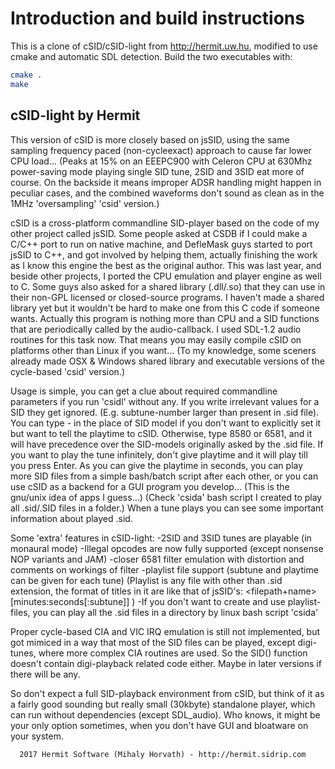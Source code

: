 Introduction and build instructions
===================================

This is a clone of cSID/cSID-light from http://hermit.uw.hu, modified
to use cmake and automatic SDL detection. Build the two executables with:

~~~ bash
cmake .
make
~~~~

cSID-light by Hermit
--------------------

 This version of cSID is more closely based on jsSID, using the same sampling
frequency paced (non-cycleexact) approach to cause far lower CPU load...
(Peaks at 15% on an EEEPC900 with Celeron CPU at 630Mhz power-saving mode 
 playing single SID tune, 2SID and 3SID eat more of course. On the backside it
 means improper ADSR handling might happen in peculiar cases, and the combined
 waveforms don't sound as clean as in the 1MHz 'oversampling' 'csid' version.)

cSID is a cross-platform commandline SID-player based on the code of my other
project called jsSID. Some people asked at CSDB if I could make a C/C++ port
to run on native machine, and DefleMask guys started to port jsSID to C++, and
got involved by helping them, actually finishing the work as I know this
engine the best as the original author. This was last year, and beside other 
projects, I ported the CPU emulation and player engine as well to C. Some guys
also asked for a shared library (.dll/.so) that they can use in their non-GPL
licensed or closed-source programs. I haven't made a shared library yet but
it wouldn't be hard to make one from this C code if someone wants. Actually
this program is nothing more than CPU and a SID functions that are periodically
called by the audio-callback. I used SDL-1.2 audio routines for this task now.
That means you may easily compile cSID on platforms other than Linux if you
want... (To my knowledge, some sceners already made OSX & Windows shared library
and executable versions of the cycle-based 'csid' version.)

Usage is simple, you can get a clue about required commandline parameters if
you run 'csidl' without any. If you write irrelevant values for a SID they get
ignored. (E.g. subtune-number larger than present in .sid file).
You can type - in the place of SID model if you don't want to explicitly set
it but want to tell the playtime to cSID. Otherwise, type 8580 or 6581, and
it will have precedence over the SID-models originally asked by the .sid file.
If you want to play the tune infinitely, don't give playtime and it will play
till you press Enter. 
 As you can give the playtime in seconds, you can play more SID files from a
simple bash/batch script after each other, or you can use cSID as a backend for
a GUI program you develop... (This is the gnu/unix idea of apps I guess...)
(Check 'csida' bash script I created to play all .sid/.SID files in a folder.)
 When a tune plays you can see some important information about played .sid.

Some 'extra' features in cSID-light:
-2SID and 3SID tunes are playable (in monaural mode)
-Illegal opcodes are now fully supported (except nonsense NOP variants and JAM)
-closer 6581 filter emulation with distortion and comments on workings of filter
-playlist file support (subtune and playtime can be given for each tune)
 (Playlist is any file with other than .sid extension, the format of titles in
  it are like that of jsSID's: <filepath+name> [minutes:seconds[:subtune]] )
-If you don't want to create and use playlist-files, you can play all the
 .sid files in a directory by linux bash script 'csida'

Proper cycle-based CIA and VIC IRQ emulation is still not implemented, but got
mimiced in a way that most of the SID files can be played, except digi-tunes,
where more complex CIA routines are used. So the SID() function doesn't contain
digi-playback related code either. Maybe in later versions if there will be any.

So don't expect a full SID-playback environment from cSID, but think of it as
a fairly good sounding but really small (30kbyte) standalone player, which can
run without dependencies (except SDL_audio). Who knows, it might be your only
option sometimes, when you don't have GUI and bloatware on your system.

      2017 Hermit Software (Mihaly Horvath) - http://hermit.sidrip.com
